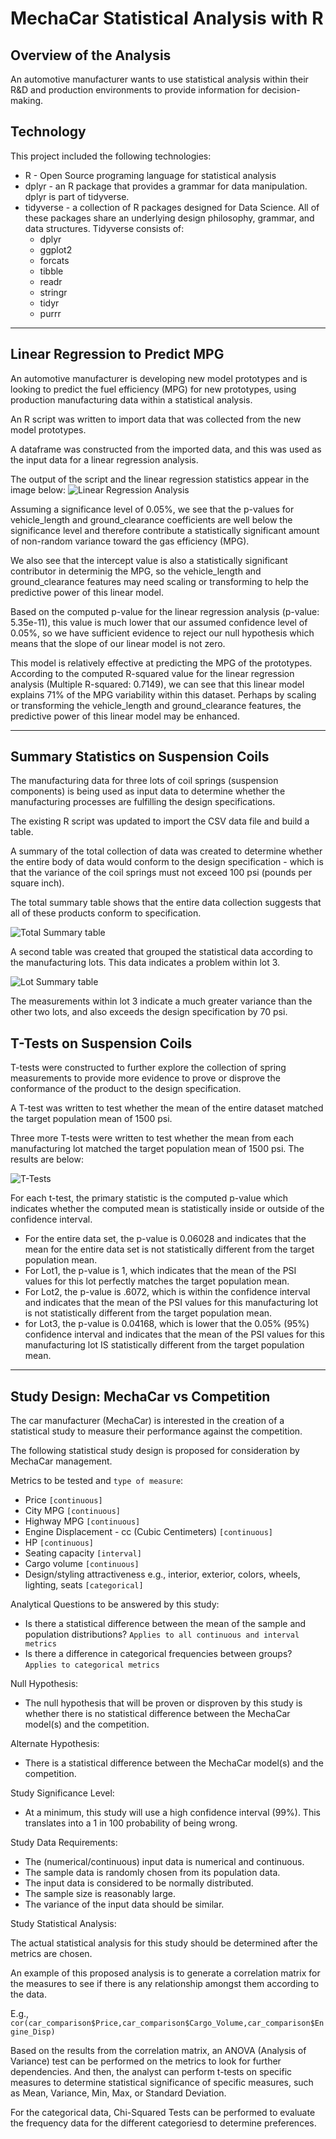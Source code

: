 # MechaCar Statistical Analysis with R

## Overview of the Analysis
An automotive manufacturer wants to use statistical analysis within their R&D and production environments to provide information for decision-making.

## Technology
This project included the following technologies:
* R - Open Source programing language for statistical analysis
* dplyr - an R package that provides a grammar for data manipulation. dplyr is part of tidyverse.
* tidyverse - a collection of R packages designed for Data Science. All of these packages share an underlying design philosophy, grammar, and data structures.  Tidyverse consists of:
    * dplyr
    * ggplot2
    * forcats
    * tibble
    * readr
    * stringr
    * tidyr
    * purrr

-----

## Linear Regression to Predict MPG
An automotive manufacturer is developing new model prototypes and is looking to predict the fuel efficiency (MPG) for new prototypes, using production manufacturing data within a statistical analysis.

An R script was written to import data that was collected from the new model prototypes.

A dataframe was constructed from the imported data, and this was used as the input data for a linear regression analysis.

The output of the script and the linear regression statistics appear in the image below:
![Linear Regression Analysis](Resources/linear-regression-output.png)

Assuming a significance level of 0.05%, we see that the p-values for vehicle_length and ground_clearance coefficients are well below the significance level and therefore contribute a statistically significant amount of non-random variance toward the gas efficiency (MPG).

We also see that the intercept value is also a statistically significant contributor in determinig the MPG, so the vehicle_length and ground_clearance features may need scaling or transforming to help the predictive power of this linear model.

Based on the computed p-value for the linear regression analysis (p-value: 5.35e-11), this value is much lower that our assumed confidence level of 0.05%, so we have sufficient evidence to reject our null hypothesis which means that the slope of our linear model is not zero.

This model is relatively effective at predicting the MPG of the prototypes.  According to the computed R-squared value for the linear regression analysis (Multiple R-squared:  0.7149), we can see that this linear model explains 71% of the MPG variability within this dataset. Perhaps by scaling or transforming the vehicle_length and ground_clearance features, the predictive power of this linear model may be enhanced.

-------

## Summary Statistics on Suspension Coils
The manufacturing data for three lots of coil springs (suspension components) is being used as input data to determine whether the manufacturing processes are fulfilling the design specifications.

The existing R script was updated to import the CSV data file and build a table.

A summary of the total collection of data was created to determine whether the entire body of data would conform to the design specification - which is that the variance of the coil springs must not exceed 100 psi (pounds per square inch).

The total summary table shows that the entire data collection suggests that all of these products conform to specification.

![Total Summary table](Resources/total-summary.png)


A second table was created that grouped the statistical data according to the manufacturing lots.  This data indicates a problem within lot 3.

![Lot Summary table](Resources/lot-summary.png)


The measurements within lot 3 indicate a much greater variance than the other two lots, and also exceeds the design specification by 70 psi.

## T-Tests on Suspension Coils
T-tests were constructed to further explore the collection of spring measurements to provide more evidence to prove or disprove the conformance of the product to the design specification.

A T-test was written to test whether the mean of the entire dataset matched the target population mean of 1500 psi.

Three more T-tests were written to test whether the mean from each manufacturing lot matched the target population mean of 1500 psi.
The results are below:

![T-Tests](Resources/t-test.png)


For each t-test, the primary statistic is the computed p-value which indicates whether the computed mean is statistically inside or outside of the confidence interval.

* For the entire data set, the p-value is 0.06028 and indicates that the mean for the entire data set is not statistically different from the target population mean.
* For Lot1, the p-value is 1, which indicates that the mean of the PSI values for this lot perfectly matches the target population mean.
* For Lot2, the p-value is .6072, which is within the confidence interval and indicates that the mean of the PSI values for this manufacturing lot is not statistically different from the target population mean.
* for Lot3, the p-value is 0.04168, which is lower that the 0.05% (95%) confidence interval and indicates that the mean of the PSI values for this manufacturing lot IS statistically different from the target population mean.

-------

## Study Design: MechaCar vs Competition
The car manufacturer (MechaCar) is interested in the creation of a statistical study to measure their performance against the competition.

The following statistical study design is proposed for consideration by MechaCar management.

Metrics to be tested and  ```type of measure```:
* Price ```[continuous]```
* City MPG ```[continuous]```
* Highway MPG ```[continuous]```
* Engine Displacement - cc (Cubic Centimeters) ```[continuous]```
* HP ```[continuous]```
* Seating capacity ```[interval]```
* Cargo volume ```[continuous]```
* Design/styling attractiveness e.g., interior, exterior, colors, wheels, lighting, seats ```[categorical]```

Analytical Questions to be answered by this study:
* Is there a statistical difference between the mean of the sample and population distributions? ```Applies to all continuous and interval metrics ```
* Is there a difference in categorical frequencies between groups?  ``` Applies to categorical metrics ```

Null Hypothesis:
* The null hypothesis that will be proven or disproven by this study is whether there is no statistical difference between the MechaCar model(s) and the competition.

Alternate Hypothesis:
* There is a statistical difference between the MechaCar model(s) and the competition.

Study Significance Level:
* At a minimum, this study will use a high confidence interval (99%). This translates into a 1 in 100 probability of being wrong.

Study Data Requirements:
* The (numerical/continuous) input data is numerical and continuous.
* The sample data is randomly chosen from its population data.
* The input data is considered to be normally distributed.
* The sample size is reasonably large.
* The variance of the input data should be similar.

Study Statistical Analysis:

The actual statistical analysis for this study should be determined after the metrics are chosen.

An example of this proposed analysis is to generate a correlation matrix for the measures to see if there is any relationship amongst them according to the data.

E.g., ```cor(car_comparison$Price,car_comparison$Cargo_Volume,car_comparison$Engine_Disp)```

Based on the results from the correlation matrix, an ANOVA (Analysis of Variance) test can be performed on the metrics to look for further dependencies.  And then, the analyst can perform t-tests on specific measures to determine statistical significance of specific measures, such as Mean, Variance, Min, Max, or Standard Deviation.

For the categorical data, Chi-Squared Tests can be performed to evaluate the frequency data for the different categoriesd to determine preferences.
